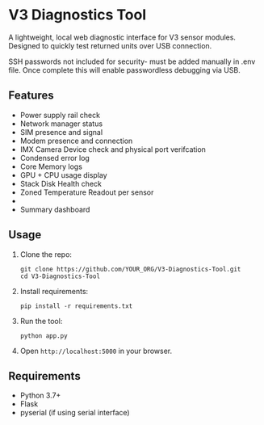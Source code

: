 # V3 Diagnostics Tool

A lightweight, local web diagnostic interface for V3 sensor modules. Designed to quickly test returned units over USB connection.

SSH passwords not included for security- must be added manually in .env file.
Once complete this will enable passwordless debugging via USB.

## Features

- Power supply rail check
- Network manager status
- SIM presence and signal
- Modem presence and connection
- IMX Camera Device check and physical port verifcation 
- Condensed error log
- Core Memory logs
- GPU + CPU usage display
- Stack Disk Health check
- Zoned Temperature Readout per sensor
- 
- Summary dashboard

## Usage

1. Clone the repo:
    ```
    git clone https://github.com/YOUR_ORG/V3-Diagnostics-Tool.git
    cd V3-Diagnostics-Tool
    ```

2. Install requirements:
    ```
    pip install -r requirements.txt
    ```

3. Run the tool:
    ```
    python app.py
    ```

4. Open `http://localhost:5000` in your browser.

## Requirements

- Python 3.7+
- Flask
- pyserial (if using serial interface)

